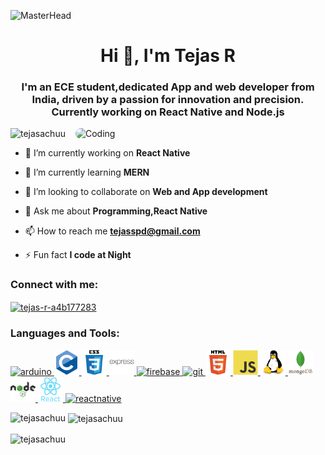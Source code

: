 ![MasterHead](https://miro.medium.com/v2/resize:fit:1400/1*OxT7UjIwhklKE8d8SFyo7g.gif)



<h1 align="center">Hi 👋, I'm Tejas R</h1>
<h3 align="center">I'm an ECE student,dedicated App and web developer from India, driven by a passion for innovation and precision. Currently working on React Native and Node.js</h3>

<img align="right" alt="Coding" width="400" src="https://miro.medium.com/v2/resize:fit:1400/0*zGtIUs6yiXBojG4e.gif" style="border-radius: 10px;">


<p align="left"> <img src="https://komarev.com/ghpvc/?username=tejasachuu&label=Profile%20views&color=0e75b6&style=flat" alt="tejasachuu" /> </p>

- 🔭 I’m currently working on **React Native**

- 🌱 I’m currently learning **MERN**

- 👯 I’m looking to collaborate on **Web and App development**

- 💬 Ask me about **Programming,React Native**

- 📫 How to reach me **tejasspd@gmail.com**

- ⚡ Fun fact **I code at Night**

<h3 align="left">Connect with me:</h3>
<p align="left">
<a href="https://linkedin.com/in/tejas-r-a4b177283" target="blank"><img align="center" src="https://raw.githubusercontent.com/rahuldkjain/github-profile-readme-generator/master/src/images/icons/Social/linked-in-alt.svg" alt="tejas-r-a4b177283" height="30" width="40" /></a>
</p>

<h3 align="left">Languages and Tools:</h3>
<p align="left"> <a href="https://www.arduino.cc/" target="_blank" rel="noreferrer"> <img src="https://cdn.worldvectorlogo.com/logos/arduino-1.svg" alt="arduino" width="40" height="40"/> </a> <a href="https://www.cprogramming.com/" target="_blank" rel="noreferrer"> <img src="https://raw.githubusercontent.com/devicons/devicon/master/icons/c/c-original.svg" alt="c" width="40" height="40"/> </a> <a href="https://www.w3schools.com/css/" target="_blank" rel="noreferrer"> <img src="https://raw.githubusercontent.com/devicons/devicon/master/icons/css3/css3-original-wordmark.svg" alt="css3" width="40" height="40"/> </a> <a href="https://expressjs.com" target="_blank" rel="noreferrer"> <img src="https://raw.githubusercontent.com/devicons/devicon/master/icons/express/express-original-wordmark.svg" alt="express" width="40" height="40"/> </a> <a href="https://firebase.google.com/" target="_blank" rel="noreferrer"> <img src="https://www.vectorlogo.zone/logos/firebase/firebase-icon.svg" alt="firebase" width="40" height="40"/> </a> <a href="https://git-scm.com/" target="_blank" rel="noreferrer"> <img src="https://www.vectorlogo.zone/logos/git-scm/git-scm-icon.svg" alt="git" width="40" height="40"/> </a> <a href="https://www.w3.org/html/" target="_blank" rel="noreferrer"> <img src="https://raw.githubusercontent.com/devicons/devicon/master/icons/html5/html5-original-wordmark.svg" alt="html5" width="40" height="40"/> </a> <a href="https://developer.mozilla.org/en-US/docs/Web/JavaScript" target="_blank" rel="noreferrer"> <img src="https://raw.githubusercontent.com/devicons/devicon/master/icons/javascript/javascript-original.svg" alt="javascript" width="40" height="40"/> </a> <a href="https://www.linux.org/" target="_blank" rel="noreferrer"> <img src="https://raw.githubusercontent.com/devicons/devicon/master/icons/linux/linux-original.svg" alt="linux" width="40" height="40"/> </a> <a href="https://www.mongodb.com/" target="_blank" rel="noreferrer"> <img src="https://raw.githubusercontent.com/devicons/devicon/master/icons/mongodb/mongodb-original-wordmark.svg" alt="mongodb" width="40" height="40"/> </a> <a href="https://nodejs.org" target="_blank" rel="noreferrer"> <img src="https://raw.githubusercontent.com/devicons/devicon/master/icons/nodejs/nodejs-original-wordmark.svg" alt="nodejs" width="40" height="40"/> </a> <a href="https://reactjs.org/" target="_blank" rel="noreferrer"> <img src="https://raw.githubusercontent.com/devicons/devicon/master/icons/react/react-original-wordmark.svg" alt="react" width="40" height="40"/> </a> <a href="https://reactnative.dev/" target="_blank" rel="noreferrer"> <img src="https://reactnative.dev/img/header_logo.svg" alt="reactnative" width="40" height="40"/> </a> </p>

<p><img align="left" src="https://github-readme-stats.vercel.app/api/top-langs?username=tejasachuu&show_icons=true&locale=en&layout=compact" alt="tejasachuu" /></p>

<p>&nbsp;<img align="center" src="https://github-readme-stats.vercel.app/api?username=tejasachuu&show_icons=true&locale=en" alt="tejasachuu" /></p>

<p><img align="center" src="https://github-readme-streak-stats.herokuapp.com/?user=tejasachuu&" alt="tejasachuu" /></p>

